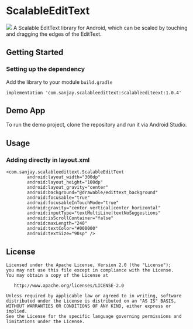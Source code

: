 # ScalableEditText
<img src="screens/demog.gif"/>
A Scalable EditText library for Android, which can be scaled by touching and dragging the edges of the EditText.

## Getting Started

### Setting up the dependency
Add the library to your module ```build.gradle```
    
```
implementation 'com.sanjay.scalableedittext:scalableediteext:1.0.4'
```

## Demo App
To run the demo project, clone the repository and run it via Android Studio.

## Usage
### Adding directly in layout.xml
```
<com.sanjay.scalableedittext.ScalableEditText
        android:layout_width="300dp"
        android:layout_height="100dp"
        android:layout_gravity="center"
        android:background="@drawable/edittext_background"
        android:focusable="true"
        android:focusableInTouchMode="true"
        android:gravity="center_vertical|center_horizontal"
        android:inputType="textMultiLine|textNoSuggestions"
        android:isScrollContainer="false"
        android:maxLength="240"
        android:textColor="#000000"
        android:textSize="90sp" />
```
## License
```
Licensed under the Apache License, Version 2.0 (the "License");
you may not use this file except in compliance with the License.
You may obtain a copy of the License at

   http://www.apache.org/licenses/LICENSE-2.0

Unless required by applicable law or agreed to in writing, software
distributed under the License is distributed on an "AS IS" BASIS,
WITHOUT WARRANTIES OR CONDITIONS OF ANY KIND, either express or implied.
See the License for the specific language governing permissions and
limitations under the License.
```
